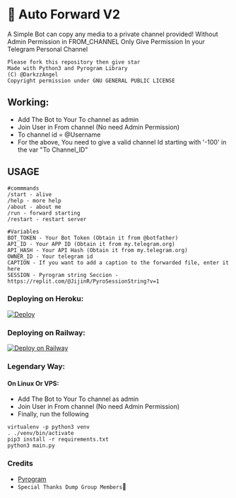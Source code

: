 # 📠 Auto Forward V2
A Simple Bot can copy any media to a private channel provided!
Without Admin Permission in FROM_CHANNEL
Only Give Permission In your Telegram Personal Channel

```
Please fork this repository then give star
Made with Python3 and Pyrogram Library
(C) @DarkzzAngel
Copyright permission under GNU GENERAL PUBLIC LICENSE
```

## Working:
- Add The Bot to Your To channel as admin
- Join User in From channel (No need Admin Permission)
- To channel id = @Username
- For the above, You need to give a valid channel Id starting with '-100' in the var "To Channel_ID"

## USAGE
```
#commmands
/start - alive
/help - more help
/about - about me
/run - forward starting
/restart - restart server

#Variables
BOT_TOKEN - Your Bot Token (Obtain it from @botfather)
API_ID - Your APP ID (Obtain it from my.telegram.org)
API_HASH - Your API Hash (Obtain it from my.telegram.org)
OWNER_ID - Your telegram id
CAPTION - If you want to add a caption to the forwarded file, enter it here
SESSION - Pyrogram string Seccion - https://replit.com/@JijinR/PyroSessionString?v=1
```

### Deploying on Heroku:

[![Deploy](https://www.herokucdn.com/deploy/button.svg)](https://heroku.com/deploy?template=https://github.com/psychokillar/Frwdit-V2)

### Deploying on Railway:

[![Deploy on Railway](https://railway.app/button.svg)](https://railway.app/new/template?template=https%3A%2F%2Fgithub.com%2FJijinr%2FFrwdit-V2&envs=API_ID%2CAPI_HASH%2CBOT_TOKEN%2COWNER_ID%2CCAPTION%2CFILTER_TYPE%2CSESSION&optionalEnvs=CAPTION&API_IDDesc=Get+this+value+from+https%3A%2F%2Fmy.telegram.org+or+%40UseTGSBot&API_HASHDesc=Get+this+value+from+https%3A%2F%2Fmy.telegram.org+or+%40UseTGSBot&BOT_TOKENDesc=Your+bot+token+from+%40BotFather&OWNER_IDDesc=Enter+Your+Telegram+id&CAPTIONDesc=If+you+want+to+add+a+caption+to+the+forwarded+file%2C+enter+it+here&FILTER_TYPEDesc=Type+Of+filters+%28document+%2C+audio+%2C+photo+%2C+video+%2C+animation%29&SESSIONDesc=Pyrogram+string+Seccion+-+https%3A%2F%2Freplit.com%2F%40JijinR%2FPyroSessionString%3Fv%3D1&FILTER_TYPEDefault=document&referralCode=Jijinr)


### Legendary Way:
#### On Linux Or VPS:

- Add The Bot to Your To channel as admin
- Join User in From channel (No need Admin Permission)
- Finally, run the following

```
virtualenv -p python3 venv
. ./venv/bin/activate
pip3 install -r requirements.txt
python3 main.py
```

### Credits

* [Pyrogram](https://github.com/pyrogram/pyrogram)
* `Special Thanks Dump Group Members`🤣
